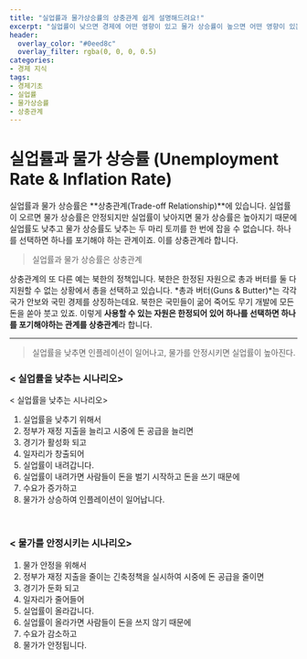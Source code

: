 ```yaml
---
title: "실업률과 물가상승률의 상충관계 쉽게 설명해드려요!"
excerpt: "실업률이 낮으면 경제에 어떤 영향이 있고 물가 상승률이 높으면 어떤 영향이 있는지, 실업률과 물가 상승률의 관계와 상충관계란 무엇인지 알아보자."
header:
  overlay_color: "#0eed8c"
  overlay_filter: rgba(0, 0, 0, 0.5)
categories:
- 경제 지식
tags:
- 경제기초
- 실업률
- 물가상승률
- 상충관계
---
```



# 실업률과 물가 상승률 (Unemployment Rate & Inflation Rate)

실업률과 물가 상승률은 **상충관계(Trade-off Relationship)**에 있습니다. 실업률이 오르면 물가 상승률은 안정되지만 실업률이 낮아지면 물가 상승률은 높아지기 때문에 실업률도 낮추고 물가 상승률도 낮추는 두 마리 토끼를 한 번에 잡을 수 없습니다. 하나를 선택하면 하나를 포기해야 하는 관계이죠. 이를 상충관계라 합니다.

> 실업률과 물가 상승률은 상충관계

상충관계의 또 다른 예는 북한의 정책입니다. 북한은 한정된 자원으로 총과 버터를 둘 다 지원할 수 없는 상황에서 총을 선택하고 있습니다. *총과 버터(Guns & Butter)*는 각각 국가 안보와 국민 경제를 상징하는데요. 북한은 국민들이 굶어 죽어도 무기 개발에 모든 돈을 쏟아 붓고 있죠.
이렇게 **사용할 수 있는 자원은 한정되어 있어 하나를 선택하면 하나를 포기해야하는 관계를 상충관계**라 합니다.

---

> 실업률을 낮추면 인플레이션이 일어나고, 물가를 안정시키면 실업률이 높아진다.

### < 실업률을 낮추는 시나리오>

< 실업률을 낮추는 시나리오>

1. 실업률을 낮추기 위해서
2. 정부가 재정 지출을 늘리고 시중에 돈 공급을 늘리면
3. 경기가 활성화 되고
4. 일자리가 창출되어
5. 실업률이 내려갑니다.
6. 실업률이 내려가면 사람들이 돈을 벌기 시작하고 돈을 쓰기 때문에
7. 수요가 증가하고
8. 물가가 상승하여 인플레이션이 일어납니다.

​

### < 물가를 안정시키는 시나리오>

1. 물가 안정을 위해서
2. 정부가 재정 지출을 줄이는 긴축정책을 실시하여 시중에 돈 공급을 줄이면
3. 경기가 둔화 되고
4. 일자리가 줄어들어
5. 실업률이 올라갑니다.
6. 실업률이 올라가면 사람들이 돈을 쓰지 않기 때문에
7. 수요가 감소하고
8. 물가가 안정됩니다.

​
